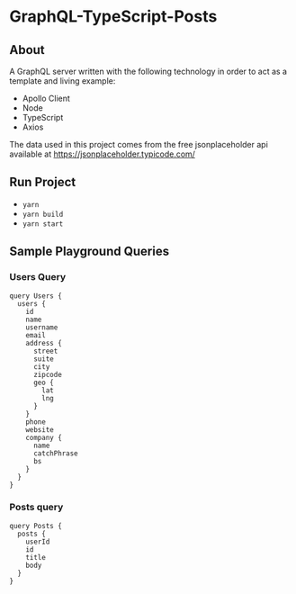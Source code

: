 # GraphQL-TypeScript-Posts

## About
A GraphQL server written with the following technology in order to act as a template and living example:
- Apollo Client
- Node
- TypeScript
- Axios

The data used in this project comes from the free jsonplaceholder api available at https://jsonplaceholder.typicode.com/


## Run Project
- `yarn`
- `yarn build`
- `yarn start`

## Sample Playground Queries
### Users Query
```
query Users {
  users {
    id
    name
    username
    email
    address {
      street
      suite
      city
      zipcode
      geo {
        lat
        lng
      }
    }
    phone
    website
    company {
      name
      catchPhrase
      bs
    }
  }
}
```

### Posts query
```
query Posts {
  posts {
    userId
    id
    title
    body
  }
}
```
